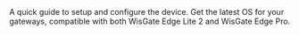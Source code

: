 <EssentialsColumn title="First Steps">
    <EssentialElement title="Quickstart Guide" type="getting-started" link="/tutorials/wisgate-edge-lite-2/getting-started">
        A quick guide to setup and configure the device.
    </EssentialElement>
</EssentialsColumn>
<EssentialsColumn title="WisGate Arduino OS">
    <EssentialElement title="Latest WisGate Arduino OS image" type="file-icon" link="https://content.arduino.cc/assets/WisGateOS_2.0.1_ARDUINO_RAK.zip">
        Get the latest OS for your gateways, compatible with both WisGate Edge Lite 2 and WisGate Edge Pro.
    </EssentialElement>
</EssentialsColumn>